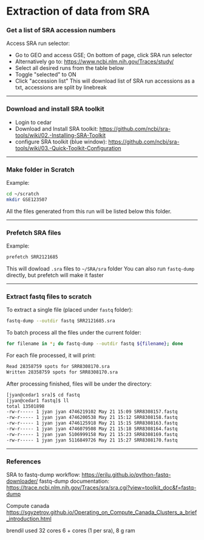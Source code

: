# Extraction of data from SRA

### Get a list of SRA accession numbers
Access SRA run selector:
- Go to GEO and access GSE; On bottom of page, click SRA run selector 
- Alternatively go to: https://www.ncbi.nlm.nih.gov/Traces/study/
- Select all desired runs from the table below
- Toggle "selected" to ON
- Click "accession list"
This will download list of SRA run accessions as a txt, accessions are split by linebreak

---

### Download and install SRA toolkit
- Login to cedar
- Download and Install SRA toolkit: https://github.com/ncbi/sra-tools/wiki/02.-Installing-SRA-Toolkit
- configure SRA toolkit (blue window): https://github.com/ncbi/sra-tools/wiki/03.-Quick-Toolkit-Configuration

---

### Make folder in Scratch
Example:
```bash
cd ~/scratch
mkdir GSE123507
```
All the files generated from this run will be listed below this folder.

---

### Prefetch SRA files
Example:

```bash
prefetch SRR2121685 
```
This will dowload `.sra` files to `~/SRA/sra` folder
You can also run `fastq-dump` directly, but prefetch will make it faster

---

### Extract fastq files to scratch
To extract a single file (placed under `fastq` folder):

```bash
fastq-dump --outdir fastq SRR2121685.sra
```

To batch process all the files under the current folder:

```bash
for filename in *; do fastq-dump --outdir fastq ${filename}; done
```

For each file processed, it will print:

```bash
Read 28358759 spots for SRR8308170.sra
Written 28358759 spots for SRR8308170.sra
```

After processing finished, files will be under the directory:

```bash
[jyan@cedar1 sra]$ cd fastq
[jyan@cedar1 fastq]$ ll
total 13501898
-rw-r----- 1 jyan jyan 4746219102 May 21 15:09 SRR8308157.fastq
-rw-r----- 1 jyan jyan 4746200538 May 21 15:12 SRR8308158.fastq
-rw-r----- 1 jyan jyan 4746125918 May 21 15:15 SRR8308163.fastq
-rw-r----- 1 jyan jyan 4746079508 May 21 15:18 SRR8308164.fastq
-rw-r----- 1 jyan jyan 5106999158 May 21 15:23 SRR8308169.fastq
-rw-r----- 1 jyan jyan 5116849726 May 21 15:27 SRR8308170.fastq
```

---


### References
SRA to fastq-dump workflow: https://erilu.github.io/python-fastq-downloader/
fastq-dump documentation: https://trace.ncbi.nlm.nih.gov/Traces/sra/sra.cgi?view=toolkit_doc&f=fastq-dump

Compute canada
https://sgyzetrov.github.io/Operating_on_Compute_Canada_Clusters_a_brief_introduction.html


brendil used 32 cores
6 + cores (1 per sra), 8 g ram 

